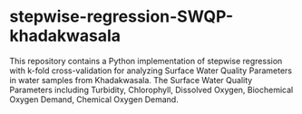 # stepwise-regression-SWQP-khadakwasala
This repository contains a Python implementation of stepwise regression with k-fold cross-validation for analyzing Surface Water Quality Parameters  in water samples from Khadakwasala. The Surface Water Quality Parameters including Turbidity, Chlorophyll, Dissolved Oxygen, Biochemical Oxygen Demand, Chemical Oxygen Demand. 
